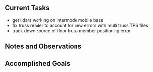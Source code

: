 ## Current Tasks

- get lidars working on intermode mobile base
- fix truss reader to account for new errors with multi truss TPS files
- track down source of floor truss member positioning error

## Notes and Observations


## Accomplished Goals



